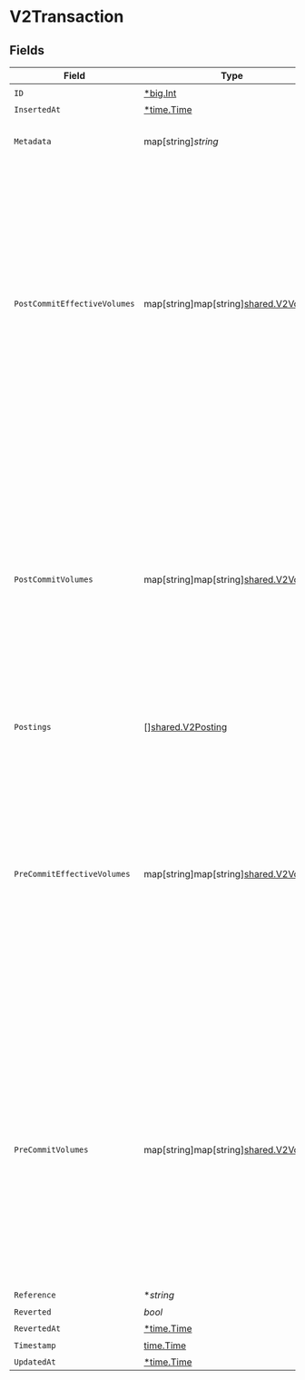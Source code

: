 # V2Transaction


## Fields

| Field                                                                                                                                          | Type                                                                                                                                           | Required                                                                                                                                       | Description                                                                                                                                    | Example                                                                                                                                        |
| ---------------------------------------------------------------------------------------------------------------------------------------------- | ---------------------------------------------------------------------------------------------------------------------------------------------- | ---------------------------------------------------------------------------------------------------------------------------------------------- | ---------------------------------------------------------------------------------------------------------------------------------------------- | ---------------------------------------------------------------------------------------------------------------------------------------------- |
| `ID`                                                                                                                                           | [*big.Int](https://pkg.go.dev/math/big#Int)                                                                                                    | :heavy_check_mark:                                                                                                                             | N/A                                                                                                                                            |                                                                                                                                                |
| `InsertedAt`                                                                                                                                   | [*time.Time](https://pkg.go.dev/time#Time)                                                                                                     | :heavy_minus_sign:                                                                                                                             | N/A                                                                                                                                            |                                                                                                                                                |
| `Metadata`                                                                                                                                     | map[string]*string*                                                                                                                            | :heavy_check_mark:                                                                                                                             | N/A                                                                                                                                            | {<br/>"admin": "true"<br/>}                                                                                                                    |
| `PostCommitEffectiveVolumes`                                                                                                                   | map[string]map[string][shared.V2Volume](../../../pkg/models/shared/v2volume.md)                                                                | :heavy_minus_sign:                                                                                                                             | N/A                                                                                                                                            | {<br/>"orders:1": {<br/>"USD": {<br/>"input": 100,<br/>"output": 10,<br/>"balance": 90<br/>}<br/>},<br/>"orders:2": {<br/>"USD": {<br/>"input": 100,<br/>"output": 10,<br/>"balance": 90<br/>}<br/>}<br/>} |
| `PostCommitVolumes`                                                                                                                            | map[string]map[string][shared.V2Volume](../../../pkg/models/shared/v2volume.md)                                                                | :heavy_minus_sign:                                                                                                                             | N/A                                                                                                                                            | {<br/>"orders:1": {<br/>"USD": {<br/>"input": 100,<br/>"output": 10,<br/>"balance": 90<br/>}<br/>},<br/>"orders:2": {<br/>"USD": {<br/>"input": 100,<br/>"output": 10,<br/>"balance": 90<br/>}<br/>}<br/>} |
| `Postings`                                                                                                                                     | [][shared.V2Posting](../../../pkg/models/shared/v2posting.md)                                                                                  | :heavy_check_mark:                                                                                                                             | N/A                                                                                                                                            |                                                                                                                                                |
| `PreCommitEffectiveVolumes`                                                                                                                    | map[string]map[string][shared.V2Volume](../../../pkg/models/shared/v2volume.md)                                                                | :heavy_minus_sign:                                                                                                                             | N/A                                                                                                                                            | {<br/>"orders:1": {<br/>"USD": {<br/>"input": 100,<br/>"output": 10,<br/>"balance": 90<br/>}<br/>},<br/>"orders:2": {<br/>"USD": {<br/>"input": 100,<br/>"output": 10,<br/>"balance": 90<br/>}<br/>}<br/>} |
| `PreCommitVolumes`                                                                                                                             | map[string]map[string][shared.V2Volume](../../../pkg/models/shared/v2volume.md)                                                                | :heavy_minus_sign:                                                                                                                             | N/A                                                                                                                                            | {<br/>"orders:1": {<br/>"USD": {<br/>"input": 100,<br/>"output": 10,<br/>"balance": 90<br/>}<br/>},<br/>"orders:2": {<br/>"USD": {<br/>"input": 100,<br/>"output": 10,<br/>"balance": 90<br/>}<br/>}<br/>} |
| `Reference`                                                                                                                                    | **string*                                                                                                                                      | :heavy_minus_sign:                                                                                                                             | N/A                                                                                                                                            | ref:001                                                                                                                                        |
| `Reverted`                                                                                                                                     | *bool*                                                                                                                                         | :heavy_check_mark:                                                                                                                             | N/A                                                                                                                                            |                                                                                                                                                |
| `RevertedAt`                                                                                                                                   | [*time.Time](https://pkg.go.dev/time#Time)                                                                                                     | :heavy_minus_sign:                                                                                                                             | N/A                                                                                                                                            |                                                                                                                                                |
| `Timestamp`                                                                                                                                    | [time.Time](https://pkg.go.dev/time#Time)                                                                                                      | :heavy_check_mark:                                                                                                                             | N/A                                                                                                                                            |                                                                                                                                                |
| `UpdatedAt`                                                                                                                                    | [*time.Time](https://pkg.go.dev/time#Time)                                                                                                     | :heavy_minus_sign:                                                                                                                             | N/A                                                                                                                                            |                                                                                                                                                |